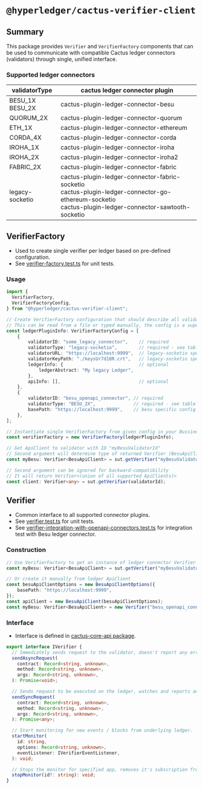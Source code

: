 # `@hyperledger/cactus-verifier-client`

## Summary

This package provides `Verifier` and `VerifierFactory` components that can be used to communicate with compatible Cactus ledger connectors (validators) through single, unified interface.

### Supported ledger connectors
| validatorType          | cactus ledger connector plugin                  |
| ---------------------- | ----------------------------------------------- |
| BESU_1X<br />BESU_2X   | cactus-plugin-ledger-connector-besu             |
| QUORUM_2X              | cactus-plugin-ledger-connector-quorum           |
| ETH_1X                 | cactus-plugin-ledger-connector-ethereum         |
| CORDA_4X               | cactus-plugin-ledger-connector-corda            |
| IROHA_1X               | cactus-plugin-ledger-connector-iroha            |
| IROHA_2X               | cactus-plugin-ledger-connector-iroha2           |
| FABRIC_2X              | cactus-plugin-ledger-connector-fabric           |
| legacy-socketio        | cactus-plugin-ledger-connector-fabric-socketio<br />cactus-plugin-ledger-connector-go-ethereum-socketio<br />cactus-plugin-ledger-connector-sawtooth-socketio |

## VerifierFactory
- Used to create single verifier per ledger based on pre-defined configuration.
- See [verifier-factory.test.ts](../cactus-verifier-client/src/test/typescript/unit/verifier-factory.test.ts) for unit tests.

### Usage
``` typescript
import {
  VerifierFactory,
  VerifierFactoryConfig,
} from "@hyperledger/cactus-verifier-client";

// Create VerifierFactory configuration that should describe all validators we want to connect to.
// This can be read from a file or typed manually, the config is a superset of cactus-cmd-socketio-server ledger plugin config.
const ledgerPluginInfo: VerifierFactoryConfig = [
    {
        validatorID: "some_legacy_connector",    // required
        validatorType: "legacy-socketio",        // required - see table above for supported validator types
        validatorURL: "https://localhost:9999",  // legacy-socketio specific config
        validatorKeyPath: "./keysUr7d10R.crt",   // legacy-socketio specific config
        ledgerInfo: {                            // optional
            ledgerAbstract: "My legacy Ledger",
        },
        apiInfo: [],                             // optional
    },
    {
        validatorID: "besu_openapi_connector", // required
        validatorType: "BESU_2X",              // required - see table above for supported validator types
        basePath: "https://localhost:9999",    // besu specific config
    },
];

// Instantiate single VerifierFactory from given config in your Bussiness Logic Plugin.
const verifierFactory = new VerifierFactory(ledgerPluginInfo);

// Get ApiClient to validator with ID "myBesuValidatorId"
// Second argument will determine type of returned Verifier (BesuApiClient in this case)
const myBesu: Verifier<BesuApiClient> = sut.getVerifier("myBesuValidatorId", "BESU_1X"))

// Second argument can be ignored for backward-compatibility
// It will return Verifier<(union of all supported ApiClients)>
const client: Verifier<any> = sut.getVerifier(validatorId);
```

## Verifier
- Common interface to all supported connector plugins.
- See [verifier.test.ts](../cactus-verifier-client/src/test/typescript/unit/verifier.test.ts) for unit tests.
- See [verifier-integration-with-openapi-connectors.test.ts](../cactus-test-api-client/src/test/typescript/integration/verifier-integration-with-openapi-connectors.test.ts) for integration test with Besu ledger connector.

### Construction
``` typescript
// Use VerifierFactory to get an instance of ledger connector Verifier
const myBesu: Verifier<BesuApiClient> = sut.getVerifier("myBesuValidatorId", "BESU_1X"))

// Or create it manually from ledger ApiClient
const besuApiClientOptions = new BesuApiClientOptions({
    basePath: "https://localhost:9999",
});
const apiClient = new BesuApiClient(besuApiClientOptions);
const myBesu: Verifier<BesuApiClient> = new Verifier("besu_openapi_connector", apiClient, "info");
```

### Interface
- Interface is defined in  [cactus-core-api package](../cactus-core-api/src/main/typescript/client/i-verifier.ts).

``` typescript
export interface IVerifier {
  // Immediately sends request to the validator, doesn't report any error or responses.
  sendAsyncRequest(
    contract: Record<string, unknown>,
    method: Record<string, unknown>,
    args: Record<string, unknown>,
  ): Promise<void>;

  // Sends request to be executed on the ledger, watches and reports any error and the response from a ledger.
  sendSyncRequest(
    contract: Record<string, unknown>,
    method: Record<string, unknown>,
    args: Record<string, unknown>,
  ): Promise<any>;

  // Start monitoring for new events / blocks from underlying ledger.
  startMonitor(
    id: string,
    options: Record<string, unknown>,
    eventListener: IVerifierEventListener,
  ): void;

  // Stops the monitor for specified app, removes it's subscription from internal storage.
  stopMonitor(id?: string): void;
}
```
